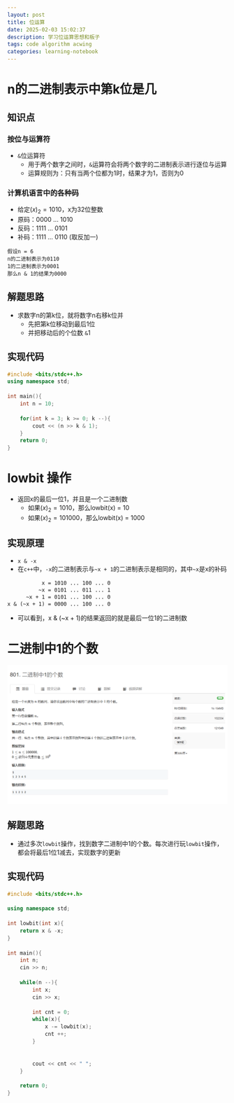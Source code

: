 ```yaml
---
layout: post
title: 位运算
date: 2025-02-03 15:02:37
description: 学习位运算思想和板子
tags: code algorithm acwing
categories: learning-notebook
---
```


# n的二进制表示中第k位是几

## 知识点

### 按位与运算符

- `&`位运算符
  - 用于两个数字之间时，`&`运算符会将两个数字的二进制表示进行逐位与运算
  - 运算规则为：只有当两个位都为1时，结果才为1，否则为0

### 计算机语言中的各种码

- 给定$(x)_2 = 1010$，x为32位整数
- 原码：0000 ... 1010
- 反码：1111 ... 0101
- 补码：1111 ... 0110 (取反加一)

```
假设n = 6
n的二进制表示为0110
1的二进制表示为0001
那么n & 1的结果为0000
```

## 解题思路

- 求数字n的第k位，就将数字n右移k位并
  - 先把第k位移动到最后1位
  - 并把移动后的个位数 `&`1

## 实现代码

```cpp
#include <bits/stdc++.h>
using namespace std;

int main(){
	int n = 10;

	for(int k = 3; k >= 0; k --){
		cout << (n >> k & 1);
	}
	return 0;
}
```

# lowbit 操作

- 返回x的最后一位1，并且是一个二进制数
  - 如果$(x)_2 = 1010$，那么lowbit(x) = 10
  - 如果$(x)_2 = 101000$，那么lowbit(x) = 1000

## 实现原理

- `x & -x`
- 在`c++`中，`-x`的二进制表示与`~x + 1`的二进制表示是相同的，其中`~x`是x的补码

```
           x = 1010 ... 100 ... 0
          ~x = 0101 ... 011 ... 1
      ~x + 1 = 0101 ... 100 ... 0
x & (~x + 1) = 0000 ... 100 ... 0
```

- 可以看到，x & (~x + 1)的结果返回的就是最后一位1的二进制数

# 二进制中1的个数

![](/assets/img/screenshot/二进制中1的个数.png)

## 解题思路

- 通过多次`lowbit`操作，找到数字二进制中1的个数。每次进行玩`lowbit`操作，都会将最后1位1减去，实现数字的更新

## 实现代码

```cpp
#include <bits/stdc++.h>

using namespace std;

int lowbit(int x){
    return x & -x;
}

int main(){
    int n;
    cin >> n;

    while(n --){
        int x;
        cin >> x;

        int cnt = 0;
        while(x){
            x -= lowbit(x);
            cnt ++;
        }


        cout << cnt << " ";
    }

    return 0;
}
```
